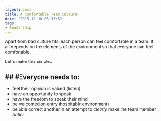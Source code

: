 ```yaml
---
layout: post
title: A Comfortable Team Culture
date: '2015-11-10 05:33:59'
tags:
- leadership
---
```


Apart from bad culture fits, each person can feel comfortable in a team. It all depends on the elements of the environment so that everyone can feel comfortable.

Let's make this simple...

## ## #Everyone needs to:
- feel their opinion is valued (listen)
- have an opportunity to speak
- have the freedom to speak their mind
- be welcomed on entry (hospitable environment)
- be able correct another in an attempt to *clearly* make the team member *better*